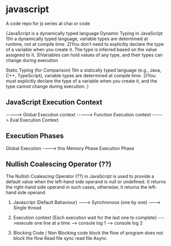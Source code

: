 # javascript
A code repo for js series at chai or code

{JavaScript is a dynamically typed language
Dynamic Typing in JavaScript
1)In a dynamically typed language, variable types are determined at runtime, not at compile time.
2)You don't need to explicitly declare the type of a variable when you create it. The type is inferred based on the value assigned to it.
3)Variables can hold values of any type, and their types can change during execution

Static Typing (for Comparison)
1)In a statically typed language (e.g., Java, C++, TypeScript), variable types are determined at compile time.
2)You must explicitly declare the type of a variable when you create it, and the type cannot change during execution.
}


## JavaScript Execution Context
-----> Global Execution context
-----> Function Execution context
-----> Eval Execution Context

## Execution Phases
Global Execution ----> this
Memory Phase
Execution Phase



## Nullish Coalescing Operator (??)
The Nullish Coalescing Operator (??) in JavaScript is used to provide a default value when the left-hand side operand is null or undefined. It returns the right-hand side operand in such cases, otherwise, it returns the left-hand side operand



<!-- Async Code -->
1) Javascript (Default Bahaviour)
---> Synchronous (one by one)
---> Single thread


2) Execution context                         {Each execution wait for the last one to complete}
--->execute one line at a time
    --> console log 1
    --> console log 2

3) Blocking Code                           /  Non Blocking code
  block the flow of program                 does not block the flow
  Read file sync                               read file Async
